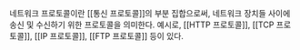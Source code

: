 네트워크 프로토콜이란 [[통신 프로토콜]]의 부분 집합으로써, 네트워크 장치들 사이에 송신 및 수신하기 위한 프로토콜을 의미한다. 예시로, [[HTTP 프로토콜]], [[TCP 프로토콜]], [[IP 프로토콜]], [[FTP 프로토콜]] 등이 있다.
